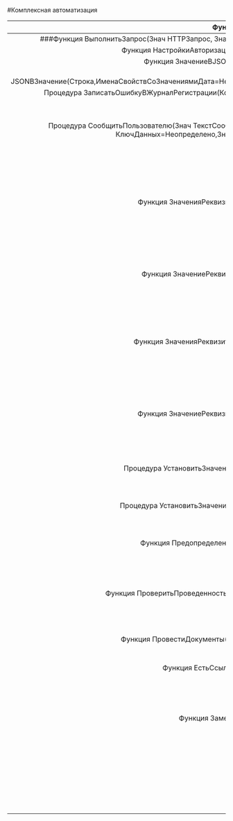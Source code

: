 #Комплексная автоматизация <br/>

|Функция, метод|Расположение|Описание|
|--:|--|--| 
|###Функция ВыполнитьЗапрос(Знач HTTPЗапрос, Знач ИмяХоста)|о.м.GoogleПереводчик||
|Функция НастройкиАвторизации() Экспорт|о.м.GoogleПереводчик||
|Функция ЗначениеВJSON(Значение) |о.м.GoogleПереводчик||
|Функция JSONВЗначение(Строка,ИменаСвойствСоЗначениямиДата=Неопределено|о.м.GoogleПереводчик||
|Процедура ЗаписатьОшибкуВЖурналРегистрации(Комментарий)|о.м.GoogleПереводчик||
|Процедура СообщитьПользователю(Знач ТекстСообщения,Знач КлючДанных=Неопределено,Знач Поле = "",|о.м.ОбщегоНазначения|Формирует и выводит сообщение, которое может быть связано с элементом управления формы|
|Функция ЗначенияРеквизитовОбъекта|о.м.ОбщегоНазначения|Возвращает структуру, содержащую значения реквизитов, прочитанные из информационной базы по ссылке на объект|
|Функция ЗначениеРеквизитаОбъекта|о.м.ОбщегоНазначения|Возвращает значения реквизита, прочитанного из информационной базы по ссылке на объект|
|Функция ЗначенияРеквизитовОбъектов|о.м.ОбщегоНазначения|Возвращает значения реквизитов, прочитанные из информационной базы для нескольких объектов|
|Функция ЗначениеРеквизитаОбъектов|о.м.ОбщегоНазначения|Возвращает значения реквизита, прочитанного из информационной базы для нескольких объектов|
|Процедура УстановитьЗначениеРеквизита|о.м.ОбщегоНазначения|Добавляет или изменяет значение реквизита в объекте|
|Процедура УстановитьЗначенияРеквизитов|о.м.ОбщегоНазначения|Добавляет или изменяет значения реквизитов в объекте|
|Функция ПредопределенныйЭлемент|о.м.ОбщегоНазначения|Возвращает ссылку предопределенного элемента по его полному имени|
|Функция ПроверитьПроведенностьДокументов|о.м.ОбщегоНазначения|Проверяет статус проведения переданных документов и возвращает те из них, которые не проведены|
|Функция ПровестиДокументы(Документы)|о.м.ОбщегоНазначения|Выполняет попытку проведения документов|
|Функция ЕстьСсылкиНаОбъект|о.м.ОбщегоНазначения|Проверяет наличие ссылок на объект в базе данных|
|Функция ЗаменитьСсылки|о.м.ОбщегоНазначения|Производит замену ссылок во всех данных. После замены неиспользуемые ссылки опционально удаляются|
||о.м.ОбщегоНазначения||
||о.м.ОбщегоНазначения||
||о.м.ОбщегоНазначения||
||о.м.ОбщегоНазначения||
||о.м.ОбщегоНазначения||
||||


